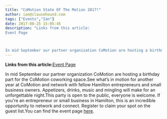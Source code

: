 ```yaml
---
title: "CoMotion State Of The Motion 2017!"
author: ian@clausehound.com
tags: ["Events","Ian"]
date: 2017-08-25 15:05:45
description: "Links from this article:
Event Page



In mid September our partner organization CoMotion are hosting a birthday part for the CoMotion coworking space...."
---
```


**Links from this article:**[Event Page](https://www.eventbrite.ca/e/comotion-state-of-the-motion-2nd-birthday-party-tickets-37050489010)

In mid September our partner organization CoMotion are hosting a birthday part for the CoMotion coworking space.See what’s in motion for another year at CoMotion and network with fellow Hamilton entrepreneurs and small business owners. Appetizers, drinks, music and mingling will make for an unforgettable night.This party is open to the public, everyone is welcome. If you're an entrepreneur or small business in Hamilton, this is an incredible opportunity to network and connect. Register to claim your spot on the guest list.You can find the event page [here](https://www.eventbrite.ca/e/comotion-state-of-the-motion-2nd-birthday-party-tickets-37050489010).